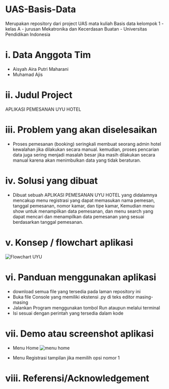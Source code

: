 # UAS-Basis-Data
Merupakan repository dari project UAS mata kuliah Basis data kelompok 1 - kelas A - jurusan Mekatronika dan Kecerdasan Buatan - Universitas Pendidikan Indonesia

# i. Data Anggota Tim
- Aisyah Aira Putri Maharani 
- Muhamad Ajis

# ii.	Judul Project
APLIKASI PEMESANAN UYU HOTEL 

# iii.	Problem yang akan diselesaikan
- Proses pemesanan (booking) seringkali membuat seorang admin hotel kewalahan jika dilakukan secara manual. kemudian, proses pencarian data juga sering menjadi masalah besar jika masih dilakukan secara manual karena akan menimbulkan data yang tidak beraturan. 
 
# iv.	Solusi yang dibuat
- Dibuat sebuah APLIKASI PEMESANAN UYU HOTEL yang didalamnya mencakup menu registrasi yang dapat memasukan nama pemesan, tanggal pemesanan, nomor kamar, dan tipe kamar, Kemudian menu show untuk menampilkan data pemesanan, dan menu search yang dapat mencari dan menampilkan data pemesanan yang sesuai berdasarkan tanggal pemesanan.

# v.	Konsep / flowchart aplikasi 
![Flowchart UYU](https://user-images.githubusercontent.com/92429478/173182422-c245dcfa-e0fb-48ea-a492-7617197f5136.jpeg)

# vi.	Panduan menggunakan aplikasi
- download semua file yang tersedia pada laman repository ini 
- Buka file Console yang memiliki ekstensi .py di teks editor masing-masing
- Jalankan Program menggunakan tombol Run ataupun melalui terminal 
- Isi sesuai dengan perintah yang tersedia dalam kode

# vii.	Demo atau screenshot aplikasi 
- Menu Home 
![menu home](https://user-images.githubusercontent.com/92429478/173183401-45ac8fa5-32c0-4659-a4d3-d5f32c3029fc.jpeg)

- Menu Registrasi
tampilan jika memilih opsi nomor 1 

# viii.	Referensi/Acknowledgement
